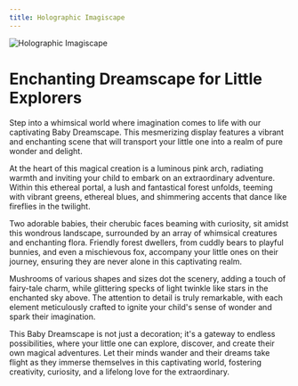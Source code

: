```yaml
---
title: Holographic Imagiscape
---
```

![Holographic Imagiscape](/images/Holographic-Imagiscape.png)

# Enchanting Dreamscape for Little Explorers

Step into a whimsical world where imagination comes to life with our captivating Baby Dreamscape. This mesmerizing display features a vibrant and enchanting scene that will transport your little one into a realm of pure wonder and delight.

At the heart of this magical creation is a luminous pink arch, radiating warmth and inviting your child to embark on an extraordinary adventure. Within this ethereal portal, a lush and fantastical forest unfolds, teeming with vibrant greens, ethereal blues, and shimmering accents that dance like fireflies in the twilight.

Two adorable babies, their cherubic faces beaming with curiosity, sit amidst this wondrous landscape, surrounded by an array of whimsical creatures and enchanting flora. Friendly forest dwellers, from cuddly bears to playful bunnies, and even a mischievous fox, accompany your little ones on their journey, ensuring they are never alone in this captivating realm.

Mushrooms of various shapes and sizes dot the scenery, adding a touch of fairy-tale charm, while glittering specks of light twinkle like stars in the enchanted sky above. The attention to detail is truly remarkable, with each element meticulously crafted to ignite your child's sense of wonder and spark their imagination.

This Baby Dreamscape is not just a decoration; it's a gateway to endless possibilities, where your little one can explore, discover, and create their own magical adventures. Let their minds wander and their dreams take flight as they immerse themselves in this captivating world, fostering creativity, curiosity, and a lifelong love for the extraordinary.
